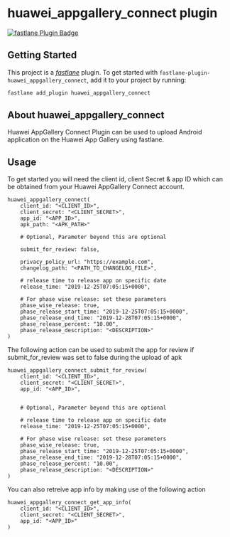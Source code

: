 # huawei_appgallery_connect plugin

[![fastlane Plugin Badge](https://rawcdn.githack.com/fastlane/fastlane/master/fastlane/assets/plugin-badge.svg)](https://rubygems.org/gems/fastlane-plugin-huawei_appgallery_connect)

## Getting Started

This project is a [_fastlane_](https://github.com/fastlane/fastlane) plugin. To get started with `fastlane-plugin-huawei_appgallery_connect`, add it to your project by running:

```bash
fastlane add_plugin huawei_appgallery_connect
```

## About huawei_appgallery_connect

Huawei AppGallery Connect Plugin can be used to upload Android application on the Huawei App Gallery using fastlane.

## Usage

To get started you will need the client id, client Secret & app ID which can be obtained from your Huawei AppGallery Connect account.

```
huawei_appgallery_connect(
    client_id: "<CLIENT_ID>",
    client_secret: "<CLIENT_SECRET>",
    app_id: "<APP_ID>",
    apk_path: "<APK_PATH>"
    
    # Optional, Parameter beyond this are optional

    submit_for_review: false,

    privacy_policy_url: "https://example.com",
    changelog_path: "<PATH_TO_CHANGELOG_FILE>",

    # release time to release app on specific date
    release_time: "2019-12-25T07:05:15+0000",

    # For phase wise release: set these parameters
    phase_wise_release: true,
    phase_release_start_time: "2019-12-25T07:05:15+0000",
    phase_release_end_time: "2019-12-28T07:05:15+0000",
    phase_release_percent: "10.00",
    phase_release_description: "<DESCRIPTION>"
)
```

The following action can be used to submit the app for review if submit_for_review was set to false during the upload of apk

```
huawei_appgallery_connect_submit_for_review(
    client_id: "<CLIENT_ID>",
    client_secret: "<CLIENT_SECRET>",
    app_id: "<APP_ID>",


    # Optional, Parameter beyond this are optional

    # release time to release app on specific date
    release_time: "2019-12-25T07:05:15+0000",

    # For phase wise release: set these parameters
    phase_wise_release: true,
    phase_release_start_time: "2019-12-25T07:05:15+0000",
    phase_release_end_time: "2019-12-28T07:05:15+0000",
    phase_release_percent: "10.00",
    phase_release_description: "<DESCRIPTION>"
)
```
You can also retreive app info by making use of the following action

```
huawei_appgallery_connect_get_app_info(
    client_id: "<CLIENT_ID>",
    client_secret: "<CLIENT_SECRET>",
    app_id: "<APP_ID>"
)

```
